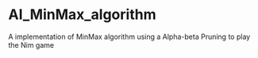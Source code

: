 # AI_MinMax_algorithm

A implementation of MinMax algorithm using a Alpha-beta Pruning to play the Nim game